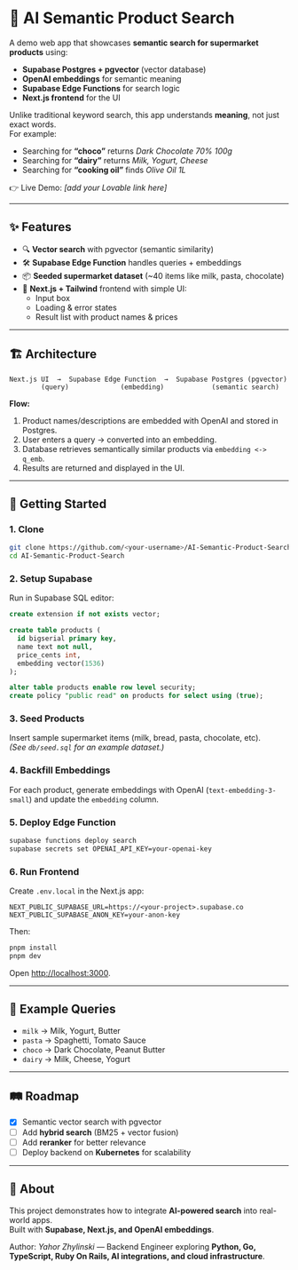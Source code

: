 # 🛒 AI Semantic Product Search

A demo web app that showcases **semantic search for supermarket products** using:

- **Supabase Postgres + pgvector** (vector database)
- **OpenAI embeddings** for semantic meaning
- **Supabase Edge Functions** for search logic
- **Next.js frontend** for the UI

Unlike traditional keyword search, this app understands **meaning**, not just exact words.  
For example:
- Searching for **“choco”** returns *Dark Chocolate 70% 100g*
- Searching for **“dairy”** returns *Milk, Yogurt, Cheese*
- Searching for **“cooking oil”** finds *Olive Oil 1L*

👉 Live Demo: *[add your Lovable link here]*

---

## ✨ Features
- 🔍 **Vector search** with pgvector (semantic similarity)  
- 🛠 **Supabase Edge Function** handles queries + embeddings  
- 📦 **Seeded supermarket dataset** (~40 items like milk, pasta, chocolate)  
- 🎨 **Next.js + Tailwind** frontend with simple UI:
  - Input box
  - Loading & error states
  - Result list with product names & prices  

---

## 🏗️ Architecture
```
Next.js UI  →  Supabase Edge Function  →  Supabase Postgres (pgvector)
        (query)             (embedding)            (semantic search)
```

**Flow:**
1. Product names/descriptions are embedded with OpenAI and stored in Postgres.  
2. User enters a query → converted into an embedding.  
3. Database retrieves semantically similar products via `embedding <-> q_emb`.  
4. Results are returned and displayed in the UI.  

---

## 🚀 Getting Started

### 1. Clone
```bash
git clone https://github.com/<your-username>/AI-Semantic-Product-Search.git
cd AI-Semantic-Product-Search
```

### 2. Setup Supabase
Run in Supabase SQL editor:
```sql
create extension if not exists vector;

create table products (
  id bigserial primary key,
  name text not null,
  price_cents int,
  embedding vector(1536)
);

alter table products enable row level security;
create policy "public read" on products for select using (true);
```

### 3. Seed Products
Insert sample supermarket items (milk, bread, pasta, chocolate, etc).  
*(See `db/seed.sql` for an example dataset.)*

### 4. Backfill Embeddings
For each product, generate embeddings with OpenAI (`text-embedding-3-small`) and update the `embedding` column.

### 5. Deploy Edge Function
```bash
supabase functions deploy search
supabase secrets set OPENAI_API_KEY=your-openai-key
```

### 6. Run Frontend
Create `.env.local` in the Next.js app:
```env
NEXT_PUBLIC_SUPABASE_URL=https://<your-project>.supabase.co
NEXT_PUBLIC_SUPABASE_ANON_KEY=your-anon-key
```

Then:
```bash
pnpm install
pnpm dev
```

Open [http://localhost:3000](http://localhost:3000).

---

## 🧪 Example Queries
- `milk` → Milk, Yogurt, Butter  
- `pasta` → Spaghetti, Tomato Sauce  
- `choco` → Dark Chocolate, Peanut Butter  
- `dairy` → Milk, Cheese, Yogurt  

---

## 🛤 Roadmap
- [x] Semantic vector search with pgvector  
- [ ] Add **hybrid search** (BM25 + vector fusion)  
- [ ] Add **reranker** for better relevance  
- [ ] Deploy backend on **Kubernetes** for scalability  

---

## 🙋 About
This project demonstrates how to integrate **AI-powered search** into real-world apps.  
Built with **Supabase, Next.js, and OpenAI embeddings**.  

Author: *Yahor Zhylinski* — Backend Engineer exploring **Python, Go, TypeScript, Ruby On Rails, AI integrations, and cloud infrastructure**.
